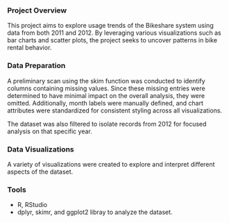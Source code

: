 ### Project Overview
This project aims to explore usage trends of the Bikeshare system using data from both 2011 and 2012. By leveraging various visualizations such as bar charts and scatter plots, the project seeks to uncover patterns in bike rental behavior.

### Data Preparation
A preliminary scan using the skim function was conducted to identify columns containing missing values. Since these missing entries were determined to have minimal impact on the overall analysis, they were omitted. Additionally, month labels were manually defined, and chart attributes were standardized for consistent styling across all visualizations.

The dataset was also filtered to isolate records from 2012 for focused analysis on that specific year.

### Data Visualizations
A variety of visualizations were created to explore and interpret different aspects of the dataset.

### Tools
- R, RStudio
- dplyr, skimr, and ggplot2 libray to analyze the dataset.
